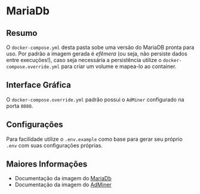 # MariaDb

## Resumo

O `docker-compose.yml` desta pasta sobe uma versão do MariaDB pronta para uso. Por padrão a imagem gerada é *efêmera* (ou seja, não persiste dados entre execuções!), caso seja necessária a persistência utilize o `docker-compose.override.yml` para criar um volume e mapea-lo ao container.

## Interface Gráfica

O `docker-compose.override.yml` padrão possui o `AdMiner` configurado na porta `8080`.

## Configurações

Para facilidade utilize o `.env.example` como base para gerar seu próprio `.env` com suas configurações próprias.

## Maiores Informações

+ Documentação da imagem do [MariaDb](https://hub.docker.com/_/mariadb/)
+ Documentação da imagem do [AdMiner](https://hub.docker.com/_/adminer)
